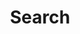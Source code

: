 ---
title: "Search" # in any language you want
layout: "search" # is necessary
description: "Description for Search"
summary: "search"
ShowBreadCrumbs: false
placeholder: "placeholder text in search input box"
---